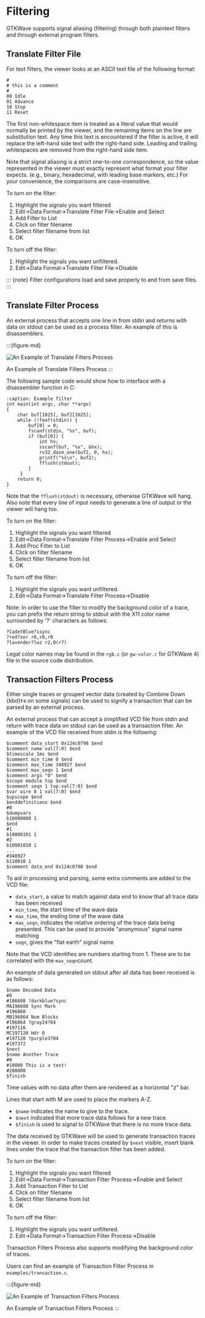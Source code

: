 # Filtering

GTKWave supports signal aliasing (filtering) through both plaintext
filters and through external program filters.

## Translate Filter File

For text filters, the viewer looks at an ASCII text file of the
following format:

```text
#
# this is a comment
#
00 Idle
01 Advance
10 Stop
11 Reset
```

The first non-whitespace item is treated as a literal value that would
normally be printed by the viewer, and the remaining items on the line
are substitution text. Any time this text is encountered if the filter
is active, it will replace the left-hand side text with the right-hand
side. Leading and trailing whitespaces are removed from the right-hand
side item.

Note that signal aliasing is a strict
one-to-one correspondence, so the value represented in the viewer must
exactly represent what format your filter expects. (e.g., binary,
hexadecimal, with leading base markers, etc.) For your convenience, the
comparisons are case-insensitive.

To turn on the filter:

1. Highlight the signals you want filtered
2. Edit->Data Format->Translate Filter File->Enable and Select
3. Add Filter to List
4. Click on filter filename
5. Select filter filename from list
6. OK

To turn off the filter:

1. Highlight the signals you want unfiltered.
2. Edit->Data Format->Translate Filter File->Disable

::: {note}
Filter configurations load and save properly to and from save files.
:::

## Translate Filter Process

An external process that accepts one line in from stdin and returns with
data on stdout can be used as a process filter. An example of this is
disassemblers. 

:::{figure-md}

![An Example of Translate Filters Process](../_static/images/translate-filter-process.png)

An Example of Translate Filters Process
:::

The following sample code would show how to interface
with a disassembler function in C:

```{code-block} c
:caption: Example filter
int main(int argc, char **argv)
{
    char buf[1025], buf2[1025];
    while (!feof(stdin)) {
        buf[0] = 0;
        fscanf(stdin, "%s", buf);
        if (buf[0]) {
            int hx;
            sscanf(buf, "%x", &hx);
            rv32_dasm_one(buf2, 0, hx);
            printf("%s\n", buf2);
            fflush(stdout);
        }
     }
    return 0;
}
```

Note that the `fflush(stdout)` is necessary, otherwise GTKWave will
hang. Also note that every line of input needs to generate a line of
output or the viewer will hang too.

To turn on the filter:

1. Highlight the signals you want filtered
2. Edit->Data Format->Translate Filter Process->Enable and Select
3. Add Proc Filter to List
4. Click on filter filename
5. Select filter filename from list
6. OK

To turn off the filter:

1. Highlight the signals you want unfiltered.
2. Edit->Data Format->Translate Filter Process->Disable

Note: In order to use the filter to modify the background color of a
trace, you can prefix the return string to stdout with the X11 color
name surrounded by '?' characters as follows:

```text
?CadetBlue?isync
?red?xor r0,r0,r0
?lavender?lwz r2,0(r7)
```

Legal color names may be found in the `rgb.c` (or `gw-color.c` for GTKWave 4)
file in the source code distribution.

## Transaction Filters Process

Either single traces or grouped vector data (created by Combine Down
{kbd}`F4` on some signals) can be used to signify a transaction that can be
parsed by an external process.

An external process that can accept a simplified VCD file from stdin and
return with trace data on stdout can be used as a transaction filter. An
example of the VCD file received from stdin is the following:

```text
$comment data_start 0x124c0798 $end
$comment name val[7:0] $end
$timescale 1ms $end
$comment min_time 0 $end
$comment max_time 348927 $end
$comment max_seqn 1 $end
$comment args "0" $end
$scope module top $end
$comment seqn 1 top.val[7:0] $end
$var wire 8 1 val[7:0] $end
$upscope $end
$enddefinitions $end
#0
$dumpvars
b10000000 1
$end
#1
b10000101 1
#2
b10001010 1
...
#348927
b110010 1
$comment data_end 0x124c0798 $end
```

To aid in processing and parsing, some extra comments are added to the
VCD file:

* `data_start`, a value to match against data end to know that all trace
data has been received
* `min_time`, the start time of the wave data
* `max_time`, the ending time of the wave data
* `max_seqn`, indicates the relative ordering of the trace data being
    presented. This can be used to provide "anonymous" signal name matching
* `seqn`, gives the "flat earth" signal name

Note that the VCD identifies are numbers starting from 1. These are to
be correlated with the `max_seqn`count.

An example of data generated on stdout after all data has been received
is as follows:

```text
$name Decoded Data
#0
#186608 ?darkblue?sync
MA196608 Sync Mark
#196860
MB196864 Num Blocks
#196864 ?gray24?04
#197116
MC197120 Hdr 0
#197120 ?purple3?04
#197372
$next
$name Another Trace
#0
#10000 This is a test!
#200000
$finish
```

Time values with no data after them are rendered as a horizontal "z"
bar.

Lines that start with M are used to place the markers A-Z.

* `$name` indicates the name to give to the trace.
* `$next` indicated that more trace data follows for a new trace.
* `$finish` is used to signal to GTKWave that there is no more trace data.

The data received by GTKWave will be used to generate transaction traces
in the viewer. In order to make traces created by `$next` visible, insert
blank lines under the trace that the transaction filter has been added.

To turn on the filter:

1. Highlight the signals you want filtered
2. Edit->Data Format->Transaction Filter Process->Enable and Select
3. Add Transaction Filter to List
4. Click on filter filename
5. Select filter filename from list
6. OK

To turn off the filter:

1. Highlight the signals you want unfiltered.
2. Edit->Data Format->Transaction Filter Process->Disable

Transaction Filters Process also supports modifying the background color
of traces.

Users can find an example of Transaction Filter Process in `examples/transaction.c`.

:::{figure-md}

![An Example of Transaction Filters Process](../_static/images/transaction-filter-process.png)

An Example of Transaction Filters Process
:::